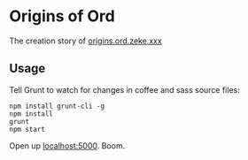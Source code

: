 # Origins of Ord

The creation story of [origins.ord.zeke.xxx](http://origins.ord.zeke.xxx)

## Usage

Tell Grunt to watch for changes in coffee and sass source files:

```
npm install grunt-cli -g
npm install
grunt
npm start
```

Open up [localhost:5000](http://localhost:5000). Boom.